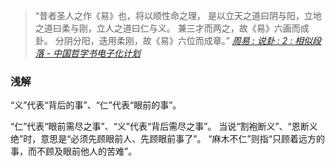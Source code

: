 >“昔者圣人之作《易》也，将以顺性命之理，
是以立天之道曰阴与阳，立地之道曰柔与刚，立人之道曰仁与义。
兼三才而两之，故《易》六画而成卦。
分阴分阳，迭用柔刚，故《易》六位而成章。”
<cite>[周易 : 说卦 : 2 : 相似段落 - 中国哲学书电子化计划](https://ctext.org/text.pl?node=81915&if=gb&show=parallel&remap=gb#pl429272)</cite>

### 浅解
“义”代表“背后的事”、“仁”代表“眼前的事”。

“仁”代表“眼前需尽之事”、“义”代表“背后需尽之事”。
当说“割袍断义”、“恩断义绝”时，意思是“必须先顾眼前人、先顾眼前事了”。
“麻木不仁”则指“只顾着远方的事，而不顾及眼前他人的苦难”。
